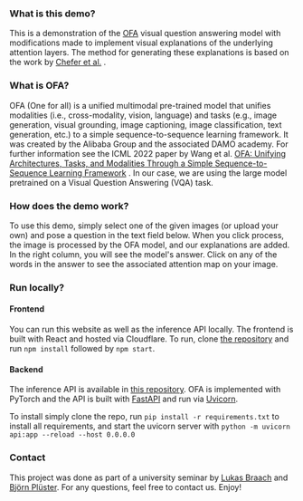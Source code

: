 ### What is this demo?
This is a demonstration of the [OFA](https://github.com/ofa-sys/ofa) visual question answering model with modifications
made to implement visual explanations of the underlying attention layers. The method for generating
these explanations is based on the work by [Chefer et al.](https://github.com/hila-chefer/Transformer-MM-Explainability)
.

### What is OFA?

OFA (One for all) is a unified multimodal pre-trained model that unifies modalities
(i.e., cross-modality, vision, language) and tasks (e.g., image generation, visual grounding,
image captioning, image classification, text generation, etc.) to a simple sequence-to-sequence
learning framework. It was created by the Alibaba Group and the associated DAMO academy. For further information see the
ICML 2022 paper by Wang et al.
[OFA: Unifying Architectures, Tasks, and Modalities Through a Simple Sequence-to-Sequence Learning Framework](http://arxiv.org/abs/2202.03052)
.
In our case, we are using the large model pretrained on a Visual Question Answering (VQA) task.

### How does the demo work?

To use this demo, simply select one of the given images (or upload your own) and pose a question
in the text field below. When you click process, the image is processed by the OFA model, and our explanations are
added. In the right column, you will see the model's answer. Click on any of the words
in the answer to see the associated attention map on your image.

### Run locally?
#### Frontend
You can run this website as well as the inference API locally. The frontend is built with React
and hosted via Cloudflare. To run, clone [the repository](https://github.com/lukasbraach/explainable-ofa)
and run ``npm install`` followed by ``npm start``.

#### Backend
The inference API is available in [this repository](https://github.com/bjoernpl/OFA_Explain). OFA is implemented
with PyTorch and the API is built with [FastAPI](https://fastapi.tiangolo.com/) and run via [Uvicorn](https://www.uvicorn.org/). 

To install simply clone the repo, run 
``
pip install -r requirements.txt
``
to install all requirements, and
start the uvicorn server with 
``
python -m uvicorn api:app --reload --host 0.0.0.0
``

### Contact
This project was done as part of a university seminar by [Lukas Braach](https://github.com/lukasbraach) and
[Björn Plüster](https://github.com/bjoernpl). For any questions, feel free to contact us. Enjoy!

